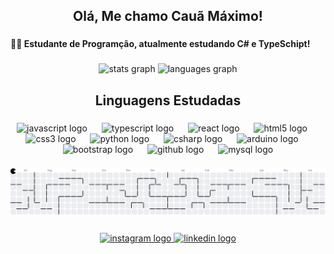 <h2 align="center">Olá, Me chamo Cauã Máximo!</h2>

###

<h4 align="left">👨‍🎓 Estudante de Programção, atualmente estudando C# e TypeSchipt!</h4>

###

<div align="center">
  <img src="https://github-readme-stats.vercel.app/api?username=CauaMaximo013&hide_title=false&hide_rank=false&show_icons=true&include_all_commits=false&count_private=true&disable_animations=false&theme=dark&locale=en&hide_border=false" height="160" alt="stats graph"  />
  <img src="https://github-readme-stats.vercel.app/api/top-langs?username=CauaMaximo013&locale=en&hide_title=false&layout=compact&card_width=320&langs_count=5&theme=dark&hide_border=false" height="160" alt="languages graph"  />
</div>

###

<h2 align="center">Linguagens Estudadas</h2>

###

<div align="center">
  <img src="https://cdn.jsdelivr.net/gh/devicons/devicon/icons/javascript/javascript-original.svg" height="30" alt="javascript logo"  />
  <img width="15" />
  <img src="https://cdn.jsdelivr.net/gh/devicons/devicon/icons/typescript/typescript-original.svg" height="30" alt="typescript logo"  />
  <img width="15" />
  <img src="https://cdn.jsdelivr.net/gh/devicons/devicon/icons/react/react-original.svg" height="30" alt="react logo"  />
  <img width="15" />
  <img src="https://cdn.jsdelivr.net/gh/devicons/devicon/icons/html5/html5-original.svg" height="30" alt="html5 logo"  />
  <img width="15" />
  <img src="https://cdn.jsdelivr.net/gh/devicons/devicon/icons/css3/css3-original.svg" height="30" alt="css3 logo"  />
  <img width="15" />
  <img src="https://cdn.jsdelivr.net/gh/devicons/devicon/icons/python/python-original.svg" height="30" alt="python logo"  />
  <img width="15" />
  <img src="https://cdn.jsdelivr.net/gh/devicons/devicon/icons/csharp/csharp-original.svg" height="30" alt="csharp logo"  />
  <img width="15" />
  <img src="https://cdn.jsdelivr.net/gh/devicons/devicon/icons/arduino/arduino-original.svg" height="30" alt="arduino logo"  />
  <img width="15" />
  <img src="https://cdn.jsdelivr.net/gh/devicons/devicon/icons/bootstrap/bootstrap-original.svg" height="30" alt="bootstrap logo"  />
  <img width="15" />
  <img src="https://cdn.jsdelivr.net/gh/devicons/devicon/icons/github/github-original.svg" height="30" alt="github logo"  />
  <img width="15" />
  <img src="https://cdn.jsdelivr.net/gh/devicons/devicon/icons/mysql/mysql-original.svg" height="30" alt="mysql logo"  />
</div>

###

<picture>
  <source media="(prefers-color-scheme: dark)" srcset="https://raw.githubusercontent.com/CauaMaximo013/CauaMaximo013/output/pacman-contribution-graph-dark.svg">
  <source media="(prefers-color-scheme: light)" srcset="https://raw.githubusercontent.com/CauaMaximo013/CauaMaximo013/output/pacman-contribution-graph.svg">
  <img alt="pacman contribution graph" src="https://raw.githubusercontent.com/CauaMaximo013/CauaMaximo013/output/pacman-contribution-graph.svg">
</picture>

###

<div align="center">
  <a href="https://www.instagram.com/caua_maximo13" target="_blank">
    <img src="https://raw.githubusercontent.com/maurodesouza/profile-readme-generator/master/src/assets/icons/social/instagram/default.svg" width="55" height="35" alt="instagram logo"  />
  </a>
  <a href="https://www.linkedin.com/in/caua-maximo" target="_blank">
    <img src="https://raw.githubusercontent.com/maurodesouza/profile-readme-generator/master/src/assets/icons/social/linkedin/default.svg" width="55" height="35" alt="linkedin logo"  />
  </a>
</div>

###
